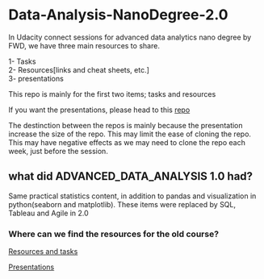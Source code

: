 # Data-Analysis-NanoDegree-2.0

In Udacity connect sessions for advanced data analytics nano degree by FWD, we have three main resources to share.

1- Tasks  
2- Resources[links and cheat sheets, etc.]  
3- presentations  

This repo is mainly for the first two items; tasks and resources

If you want the presentations, please head to this [repo](https://github.com/santarabantoosoo/Data-Analysis-NanoDegree-presentations-2.0)

The destinction between the repos is mainly because the presentation increase the size of the repo. This may limit the ease of cloning the repo. This may have negative effects as we may need to clone the repo each week, just before the session.

## what did ADVANCED_DATA_ANALYSIS 1.0 had?   

Same practical statistics content, in addition to pandas and visualization in python(seaborn and matplotlib). These items were replaced by SQL, Tableau and Agile in 2.0 

### Where can we find the resources for the old course?    

[Resources and tasks](https://github.com/santarabantoosoo/Data-Analysis-NanoDegree)

[Presentations](https://github.com/santarabantoosoo/Data-Analyst-ND-presentations)  
